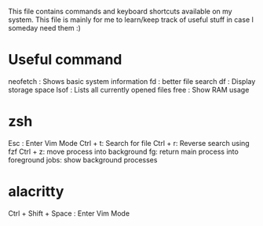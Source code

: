 This file contains commands and keyboard shortcuts available on my system.
This file is mainly for me to learn/keep track of useful stuff in case I someday need them :)

# Useful command
neofetch : Shows basic system information
fd : better file search
df : Display storage space
lsof : Lists all currently opened files 
free : Show RAM usage

# zsh
Esc : Enter Vim Mode
Ctrl + t: Search for file
Ctrl + r: Reverse search using fzf
Ctrl + z: move process into background
fg: return main process into foreground
jobs: show background processes

# alacritty
Ctrl + Shift + Space : Enter Vim Mode
